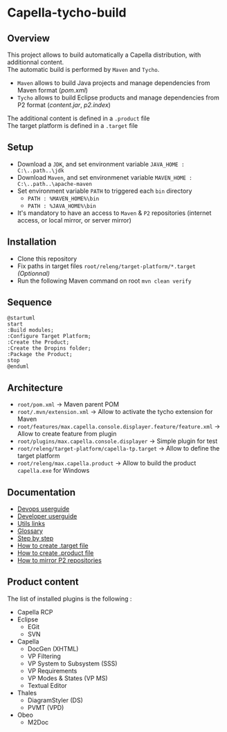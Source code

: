 # Capella-tycho-build

## Overview
This project allows to build automatically a Capella distribution, with additionnal content.  
The automatic build is performed by `Maven` and `Tycho`.  
* `Maven` allows to build Java projects and manage dependencies from Maven format (*pom.xml*)  
* `Tycho` allows to build Eclipse products and manage dependencies from P2 format (*content.jar*, *p2.index*)  

The additional content is defined in a `.product` file  
The target platform is defined in a `.target` file  

## Setup
* Download a `JDK`, and set environment variable `JAVA_HOME : C:\..path..\jdk`
* Download `Maven`, and set environmenet variable `MAVEN_HOME : C:\..path..\apache-maven`
* Set environment variable `PATH` to triggered each `bin` directory
    *  `PATH : %MAVEN_HOME%\bin`
    *  `PATH : %JAVA_HOME%\bin`
* It's mandatory to have an access to `Maven` & `P2` repositories (internet access, or local mirror, or server mirror)

## Installation
* Clone this repository
* Fix paths in target files `root/releng/target-platform/*.target` *(Optionnal)*  
* Run the following Maven command on root `mvn clean verify`

## Sequence
```uml
@startuml
start
:Build modules;
:Configure Target Platform;
:Create the Product;
:Create the Dropins folder;
:Package the Product;
stop
@enduml
```

## Architecture
* `root/pom.xml` -> Maven parent POM
* `root/.mvn/extension.xml` -> Allow to activate the tycho extension for Maven
* `root/features/max.capella.console.displayer.feature/feature.xml` -> Allow to create feature from plugin
* `root/plugins/max.capella.console.displayer` -> Simple plugin for test
* `root/releng/target-platform/capella-tp.target` -> Allow to define the target platform
* `root/releng/max.capella.product` -> Allow to build the product `capella.exe` for Windows

## Documentation
- [Devops userguide](wiki/devops.md)
- [Developer userguide](wiki/developer.md)
- [Utils links](wiki/utils.md)
- [Glossary](wiki/glossary.md)
- [Step by step](wiki/step_by_step.md)
- [How to create .target file]()
- [How to create .product file]()
- [How to mirror P2 repositories]()

## Product content
The list of installed plugins is the following :
* Capella RCP
* Eclipse
    * EGit
    * SVN
* Capella
    * DocGen (XHTML)
    * VP Filtering
    * VP System to Subsystem (SSS)
    * VP Requirements
    * VP Modes & States (VP MS)
    * Textual Editor
* Thales
    * DiagramStyler (DS)
    * PVMT (VPD)
* Obeo
    * M2Doc

